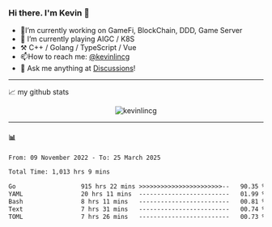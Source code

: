 ### Hi there. I'm Kevin 👋

- 🔭I’m currently working on GameFi, BlockChain, DDD, Game Server
- 🌱 I’m currently playing AIGC / K8S
-   :hammer_and_pick: C++ / Golang / TypeScript / Vue
- 📫How to reach me: [@kevinlincg](https://twitter.com/kevinlincg) 
-   :thought_balloon: Ask me anything at [Discussions](https://github.com/kevinlincg/kevinlincg/issues/new)!

---

📈 my github stats

<p align="center"> <img src="https://github-readme-stats-ouuan.vercel.app/api?username=kevinlincg&theme=dark&show_icons=true&count_private=true" alt="kevinlincg" />

---

#### :bar_chart: 

<!--START_SECTION:waka-->

```txt
From: 09 November 2022 - To: 25 March 2025

Total Time: 1,013 hrs 9 mins

Go                  915 hrs 22 mins >>>>>>>>>>>>>>>>>>>>>>>--   90.35 %
YAML                20 hrs 11 mins  -------------------------   01.99 %
Bash                8 hrs 11 mins   -------------------------   00.81 %
Text                7 hrs 31 mins   -------------------------   00.74 %
TOML                7 hrs 26 mins   -------------------------   00.73 %
```

<!--END_SECTION:waka-->
